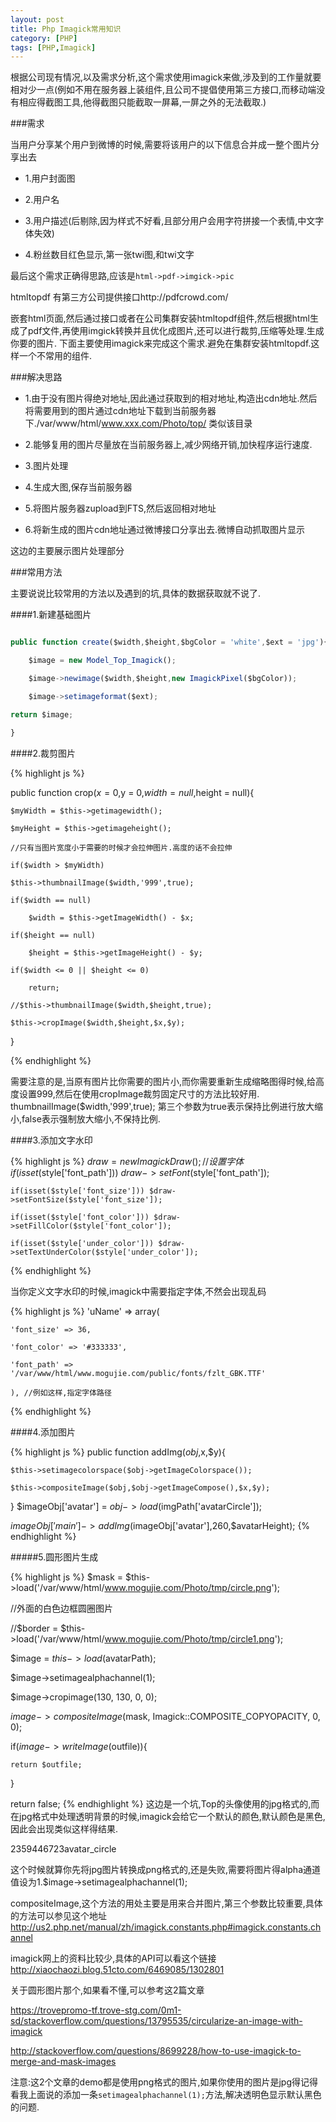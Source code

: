 ```yaml
---
layout: post
title: Php Imagick常用知识
category: [PHP]
tags: [PHP,Imagick]
---
```

 
 根据公司现有情况,以及需求分析,这个需求使用imagick来做,涉及到的工作量就要相对少一点(例如不用在服务器上装组件,且公司不提倡使用第三方接口,而移动端没有相应得截图工具,他得截图只能截取一屏幕,一屏之外的无法截取.)

###需求

当用户分享某个用户到微博的时候,需要将该用户的以下信息合并成一整个图片分享出去

* 1.用户封面图

* 2.用户名

* 3.用户描述(后剔除,因为样式不好看,且部分用户会用字符拼接一个表情,中文字体失效)

* 4.粉丝数目红色显示,第一张twi图,和twi文字

最后这个需求正确得思路,应该是`html->pdf->imgick->pic`

htmltopdf 有第三方公司提供接口http://pdfcrowd.com/

嵌套html页面,然后通过接口或者在公司集群安装htmltopdf组件,然后根据html生成了pdf文件,再使用imgick转换并且优化成图片,还可以进行裁剪,压缩等处理.生成你要的图片. 下面主要使用imagick来完成这个需求.避免在集群安装htmltopdf.这样一个不常用的组件.

###解决思路

* 1.由于没有图片得绝对地址,因此通过获取到的相对地址,构造出cdn地址.然后将需要用到的图片通过cdn地址下载到当前服务器下./var/www/html/www.xxx.com/Photo/top/ 类似该目录

* 2.能够复用的图片尽量放在当前服务器上,减少网络开销,加快程序运行速度.

* 3.图片处理

* 4.生成大图,保存当前服务器

* 5.将图片服务器zupload到FTS,然后返回相对地址

* 6.将新生成的图片cdn地址通过微博接口分享出去.微博自动抓取图片显示

这边的主要展示图片处理部分

###常用方法

主要说说比较常用的方法以及遇到的坑,具体的数据获取就不说了.

####1.新建基础图片

```js

public function create($width,$height,$bgColor = 'white',$ext = 'jpg'){

	$image = new Model_Top_Imagick();

	$image->newimage($width,$height,new ImagickPixel($bgColor));

	$image->setimageformat($ext);

return $image;

}

```

####2.裁剪图片

{% highlight js %}

public function crop($x = 0,$y = 0,$width = null,$height = null){

	$myWidth = $this->getimagewidth();

	$myHeight = $this->getimageheight();

	//只有当图片宽度小于需要的时候才会拉伸图片.高度的话不会拉伸

	if($width > $myWidth)

	$this->thumbnailImage($width,'999',true);

	if($width == null)

		$width = $this->getImageWidth() - $x;

	if($height == null)

		$height = $this->getImageHeight() - $y;

	if($width <= 0 || $height <= 0)

		return;

	//$this->thumbnailImage($width,$height,true);

	$this->cropImage($width,$height,$x,$y);

}

{% endhighlight %}

需要注意的是,当原有图片比你需要的图片小,而你需要重新生成缩略图得时候,给高度设置999,然后在使用cropImage裁剪固定尺寸的方法比较好用. thumbnailImage($width,'999',true); 第三个参数为true表示保持比例进行放大缩小,false表示强制放大缩小,不保持比例.

####3.添加文字水印

{% highlight js %}
	$draw = new ImagickDraw();
	//设置字体
	if(isset($style['font_path'])) $draw->setFont($style['font_path']);

	if(isset($style['font_size'])) $draw->setFontSize($style['font_size']);

	if(isset($style['font_color'])) $draw->setFillColor($style['font_color']);

	if(isset($style['under_color'])) $draw->setTextUnderColor($style['under_color']);
{% endhighlight %}

当你定义文字水印的时候,imagick中需要指定字体,不然会出现乱码

{% highlight js %}
	'uName' => array(

	'font_size' => 36,

	'font_color' => '#333333',

	'font_path' => '/var/www/html/www.mogujie.com/public/fonts/fzlt_GBK.TTF'

	), //例如这样,指定字体路径
{% endhighlight %}

####4.添加图片

{% highlight js %}
public function addImg($obj,$x,$y){

	$this->setimagecolorspace($obj->getImageColorspace());

	$this->compositeImage($obj,$obj->getImageCompose(),$x,$y);

}
$imageObj['avatar'] = $obj->load($imgPath['avatarCircle']);

$imageObj['main']->addImg($imageObj['avatar'],260,$avatarHeight);
{% endhighlight %}

#####5.圆形图片生成

{% highlight js %}
$mask = $this->load('/var/www/html/www.mogujie.com/Photo/tmp/circle.png');

//外面的白色边框圆圈图片

//$border = $this->load('/var/www/html/www.mogujie.com/Photo/tmp/circle1.png');

$image = $this->load($avatarPath);

$image->setimagealphachannel(1);

$image->cropimage(130, 130, 0, 0);

$image->compositeImage($mask, Imagick::COMPOSITE_COPYOPACITY, 0, 0);

if($image->writeImage($outfile)){

	return $outfile;

}

return false;
{% endhighlight %}
这边是一个坑,Top的头像使用的jpg格式的,而在jpg格式中处理透明背景的时候,imagick会给它一个默认的颜色,默认颜色是黑色,因此会出现类似这样得结果.

2359446723avatar_circle

这个时候就算你先将jpg图片转换成png格式的,还是失败,需要将图片得alpha通道值设为1.$image->setimagealphachannel(1);

compositeImage,这个方法的用处主要是用来合并图片,第三个参数比较重要,具体的方法可以参见这个地址 http://us2.php.net/manual/zh/imagick.constants.php#imagick.constants.channel

imagick网上的资料比较少,具体的API可以看这个链接 http://xiaochaozi.blog.51cto.com/6469085/1302801

关于圆形图片那个,如果看不懂,可以参考这2篇文章

<a href="https://trovepromo-tf.trove-stg.com/0m1-sd/stackoverflow.com/questions/13795535/circularize-an-image-with-imagick">
https://trovepromo-tf.trove-stg.com/0m1-sd/stackoverflow.com/questions/13795535/circularize-an-image-with-imagick</a>

<a href="http://stackoverflow.com/questions/8699228/how-to-use-imagick-to-merge-and-mask-images">http://stackoverflow.com/questions/8699228/how-to-use-imagick-to-merge-and-mask-images</a>

注意:这2个文章的demo都是使用png格式的图片,如果你使用的图片是jpg得记得看我上面说的添加一条`setimagealphachannel(1);`方法,解决透明色显示默认黑色的问题.

 
